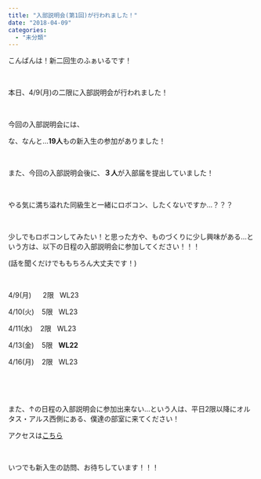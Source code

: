 ```yaml
---
title: "入部説明会(第1回)が行われました！"
date: "2018-04-09"
categories: 
  - "未分類"
---
```


こんばんは！新二回生のふぁいるです！

 

本日、4/9(月)の二限に入部説明会が行われました！

 

今回の入部説明会には、

な、なんと…**19人**もの新入生の参加がありました！

 

また、今回の入部説明会後に、**３人**が入部届を提出していました！

 

やる気に満ち溢れた同級生と一緒にロボコン、したくないですか…？？？

 

少しでもロボコンしてみたい！と思った方や、ものづくりに少し興味がある…という方は、以下の日程の入部説明会に参加してください！！！

(話を聞くだけでももちろん大丈夫です！)

 

4/9(月)      2限   WL23 

4/10(火)    5限   WL23

4/11(水)    2限   WL23

4/13(金)    5限   **WL22**

4/16(月)    2限   WL23

 

 

また、↑の日程の入部説明会に参加出来ない...という人は、平日2限以降にオルタス・アルス西側にある、僕達の部室に来てください！

アクセスは[こちら](https://www.fortefibre.net/access.html)

 

いつでも新入生の訪問、お待ちしています！！！
